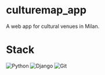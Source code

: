 # culturemap_app
A web app for cultural venues in Milan.



# Stack 

 ![Python](https://img.shields.io/badge/-Python-blue?style=plastic&logo=python&logoColor=white) ![Django](https://img.shields.io/badge/-Django-2c852f?style=plastic&logo=django&logoColor=white) ![Git](https://img.shields.io/badge/-Git-F05032?style=plastic&logo=git&logoColor=white) 

